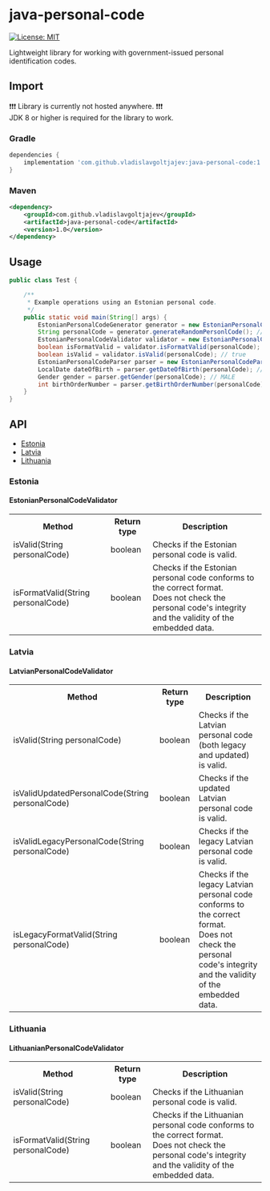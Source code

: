 # java-personal-code
[![License: MIT](https://img.shields.io/badge/License-MIT-green.svg)](https://github.com/vladislavgoltjajev/java-personal-code/blob/main/LICENSE)

Lightweight library for working with government-issued personal identification codes.

## Import
:exclamation::exclamation::exclamation: Library is currently not hosted anywhere. :exclamation::exclamation::exclamation:   
JDK 8 or higher is required for the library to work.
### Gradle
```groovy
dependencies {
    implementation 'com.github.vladislavgoltjajev:java-personal-code:1.0'
}
```
### Maven
```xml
<dependency>
    <groupId>com.github.vladislavgoltjajev</groupId>
    <artifactId>java-personal-code</artifactId>
    <version>1.0</version>
</dependency>
```

## Usage
```java
public class Test {

    /**
     * Example operations using an Estonian personal code.
     */
    public static void main(String[] args) {
        EstonianPersonalCodeGenerator generator = new EstonianPersonalCodeGenerator();
        String personalCode = generator.generateRandomPersonlCode(); // 37209030023
        EstonianPersonalCodeValidator validator = new EstonianPersonalCodeValidator();
        boolean isFormatValid = validator.isFormatValid(personalCode); // true
        boolean isValid = validator.isValid(personalCode); // true
        EstonianPersonalCodeParser parser = new EstonianPersonalCodeParser();
        LocalDate dateOfBirth = parser.getDateOfBirth(personalCode); // 03.09.1972
        Gender gender = parser.getGender(personalCode); // MALE
        int birthOrderNumber = parser.getBirthOrderNumber(personalCode); // 2
    }
}
```

## API
* [Estonia](#estonia)
* [Latvia](#latvia)
* [Lithuania](#lithuania)

### Estonia
#### EstonianPersonalCodeValidator
<table class="table1">
    <tr>
        <th>Method</th>
        <th>Return type</th>
        <th>Description</th>
    </tr>
    <tr>
        <td>isValid(String personalCode)</td>
        <td>boolean</td>
        <td>Checks if the Estonian personal code is valid.</td>
    </tr>
    <tr>
        <td>isFormatValid(String personalCode)</td>
        <td>boolean</td>
        <td>
            Checks if the Estonian personal code conforms to the correct format.<br/>
            Does not check the personal code's integrity and the validity of the embedded data.
        </td>
    </tr>
</table>

### Latvia
#### LatvianPersonalCodeValidator
<table>
    <tr>
        <th>Method</th>
        <th>Return type</th>
        <th>Description</th>
    </tr>
    <tr>
        <td>isValid(String personalCode)</td>
        <td>boolean</td>
        <td>Checks if the Latvian personal code (both legacy and updated) is valid.</td>
    </tr>
    <tr>
        <td>isValidUpdatedPersonalCode(String personalCode)</td>
        <td>boolean</td>
        <td>Checks if the updated Latvian personal code is valid.</td>
    </tr>
    <tr>
        <td>isValidLegacyPersonalCode(String personalCode)</td>
        <td>boolean</td>
        <td>Checks if the legacy Latvian personal code is valid.</td>
    </tr>
    <tr>
        <td>isLegacyFormatValid(String personalCode)</td>
        <td>boolean</td>
        <td>
            Checks if the legacy Latvian personal code conforms to the correct format.<br/>
            Does not check the personal code's integrity and the validity of the embedded data.
        </td>
    </tr>
</table>

### Lithuania
#### LithuanianPersonalCodeValidator
<table>
    <tr>
        <th>Method</th>
        <th>Return type</th>
        <th>Description</th>
    </tr>
    <tr>
        <td>isValid(String personalCode)</td>
        <td>boolean</td>
        <td>Checks if the Lithuanian personal code is valid.</td>
    </tr>
    <tr>
        <td>isFormatValid(String personalCode)</td>
        <td>boolean</td>
        <td>
            Checks if the Lithuanian personal code conforms to the correct format.<br/>
            Does not check the personal code's integrity and the validity of the embedded data.
        </td>
    </tr>
</table>